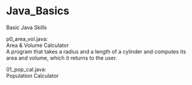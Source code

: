 # Java_Basics
Basic Java Skills

p0_area_vol.java:<br>
Area & Volume Calculator<br>
A program that takes a radius and a length of a cylinder and computes its area and volume, which
it returns to the user.

01_pop_cal.java:<br>
Population Calculator<br>
